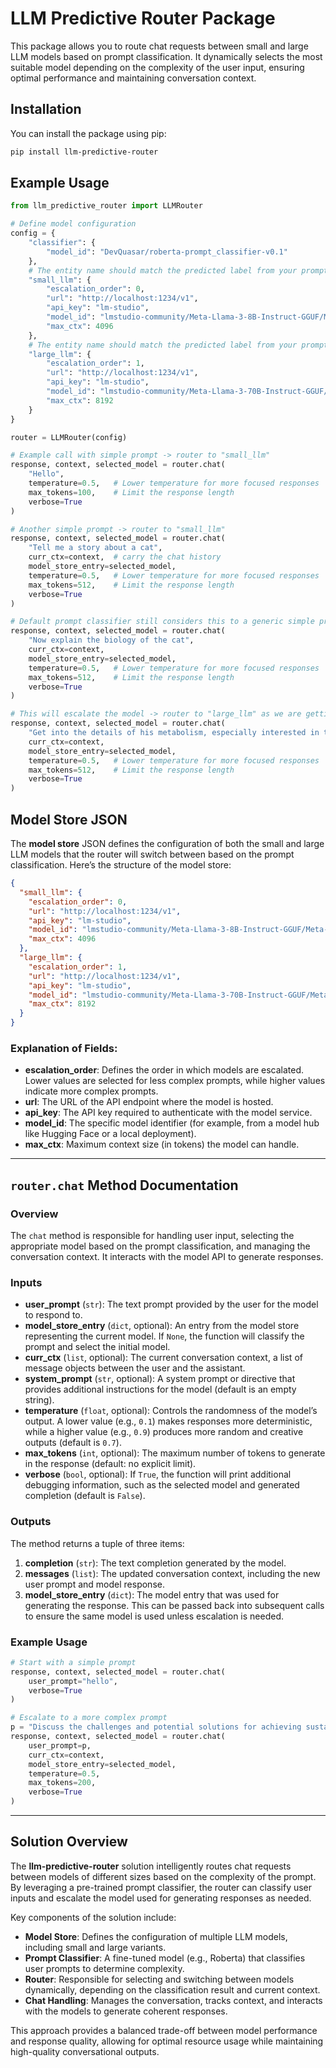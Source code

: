 # LLM Predictive Router Package

This package allows you to route chat requests between small and large LLM models based on prompt classification. It dynamically selects the most suitable model depending on the complexity of the user input, ensuring optimal performance and maintaining conversation context.

## Installation

You can install the package using pip:

```bash
pip install llm-predictive-router
```

## Example Usage

```python
from llm_predictive_router import LLMRouter

# Define model configuration
config = {
    "classifier": {
        "model_id": "DevQuasar/roberta-prompt_classifier-v0.1"
    },
    # The entity name should match the predicted label from your prompt classifier
    "small_llm": {
        "escalation_order": 0,
        "url": "http://localhost:1234/v1",
        "api_key": "lm-studio",
        "model_id": "lmstudio-community/Meta-Llama-3-8B-Instruct-GGUF/Meta-Llama-3-8B-Instruct-Q4_K_M.gguf",
        "max_ctx": 4096
    },
    # The entity name should match the predicted label from your prompt classifier
    "large_llm": {
        "escalation_order": 1,
        "url": "http://localhost:1234/v1",
        "api_key": "lm-studio",
        "model_id": "lmstudio-community/Meta-Llama-3-70B-Instruct-GGUF/Meta-Llama-3-70B-Instruct-Q4_K_M.gguf",
        "max_ctx": 8192
    }
}

router = LLMRouter(config)

# Example call with simple prompt -> router to "small_llm"
response, context, selected_model = router.chat(
    "Hello", 
    temperature=0.5,   # Lower temperature for more focused responses
    max_tokens=100,    # Limit the response length
    verbose=True
)

# Another simple prompt -> router to "small_llm"
response, context, selected_model = router.chat(
    "Tell me a story about a cat",
    curr_ctx=context,  # carry the chat history
    model_store_entry=selected_model,
    temperature=0.5,   # Lower temperature for more focused responses
    max_tokens=512,    # Limit the response length
    verbose=True
)

# Default prompt classifier still considers this to a generic simple prompt -> router to "small_llm"
response, context, selected_model = router.chat(
    "Now explain the biology of the cat",
    curr_ctx=context,
    model_store_entry=selected_model,
    temperature=0.5,   # Lower temperature for more focused responses
    max_tokens=512,    # Limit the response length
    verbose=True
)

# This will escalate the model -> router to "large_llm" as we are getting into specific domain details
response, context, selected_model = router.chat(
    "Get into the details of his metabolism, especially interested in the detailed role of the liver",
    curr_ctx=context,
    model_store_entry=selected_model,
    temperature=0.5,   # Lower temperature for more focused responses
    max_tokens=512,    # Limit the response length
    verbose=True
)
```

## Model Store JSON

The **model store** JSON defines the configuration of both the small and large LLM models that the router will switch between based on the prompt classification. Here’s the structure of the model store:

```json
{
  "small_llm": {
    "escalation_order": 0,
    "url": "http://localhost:1234/v1",
    "api_key": "lm-studio",
    "model_id": "lmstudio-community/Meta-Llama-3-8B-Instruct-GGUF/Meta-Llama-3-8B-Instruct-Q4_K_M.gguf",
    "max_ctx": 4096
  },
  "large_llm": {
    "escalation_order": 1,
    "url": "http://localhost:1234/v1",
    "api_key": "lm-studio",
    "model_id": "lmstudio-community/Meta-Llama-3-70B-Instruct-GGUF/Meta-Llama-3-70B-Instruct-Q4_K_M.gguf",
    "max_ctx": 8192
  }
}
```

### Explanation of Fields:
- **escalation_order**: Defines the order in which models are escalated. Lower values are selected for less complex prompts, while higher values indicate more complex prompts.
- **url**: The URL of the API endpoint where the model is hosted.
- **api_key**: The API key required to authenticate with the model service.
- **model_id**: The specific model identifier (for example, from a model hub like Hugging Face or a local deployment).
- **max_ctx**: Maximum context size (in tokens) the model can handle.

---

## `router.chat` Method Documentation

### Overview

The `chat` method is responsible for handling user input, selecting the appropriate model based on the prompt classification, and managing the conversation context. It interacts with the model API to generate responses.

### Inputs

- **user_prompt** (`str`): The text prompt provided by the user for the model to respond to.
- **model_store_entry** (`dict`, optional): An entry from the model store representing the current model. If `None`, the function will classify the prompt and select the initial model.
- **curr_ctx** (`list`, optional): The current conversation context, a list of message objects between the user and the assistant.
- **system_prompt** (`str`, optional): A system prompt or directive that provides additional instructions for the model (default is an empty string).
- **temperature** (`float`, optional): Controls the randomness of the model’s output. A lower value (e.g., `0.1`) makes responses more deterministic, while a higher value (e.g., `0.9`) produces more random and creative outputs (default is `0.7`).
- **max_tokens** (`int`, optional): The maximum number of tokens to generate in the response (default: no explicit limit).
- **verbose** (`bool`, optional): If `True`, the function will print additional debugging information, such as the selected model and generated completion (default is `False`).

### Outputs

The method returns a tuple of three items:
1. **completion** (`str`): The text completion generated by the model.
2. **messages** (`list`): The updated conversation context, including the new user prompt and model response.
3. **model_store_entry** (`dict`): The model entry that was used for generating the response. This can be passed back into subsequent calls to ensure the same model is used unless escalation is needed.

### Example Usage

```python
# Start with a simple prompt
response, context, selected_model = router.chat(
    user_prompt="hello", 
    verbose=True
)

# Escalate to a more complex prompt
p = "Discuss the challenges and potential solutions for achieving sustainable development in the context of increasing global urbanization."
response, context, selected_model = router.chat(
    user_prompt=p, 
    curr_ctx=context, 
    model_store_entry=selected_model,
    temperature=0.5,
    max_tokens=200,
    verbose=True
)
```

---

## Solution Overview

The **llm-predictive-router** solution intelligently routes chat requests between models of different sizes based on the complexity of the prompt. By leveraging a pre-trained prompt classifier, the router can classify user inputs and escalate the model used for generating responses as needed.

Key components of the solution include:
- **Model Store**: Defines the configuration of multiple LLM models, including small and large variants.
- **Prompt Classifier**: A fine-tuned model (e.g., Roberta) that classifies user prompts to determine complexity.
- **Router**: Responsible for selecting and switching between models dynamically, depending on the classification result and current context.
- **Chat Handling**: Manages the conversation, tracks context, and interacts with the models to generate coherent responses.

This approach provides a balanced trade-off between model performance and response quality, allowing for optimal resource usage while maintaining high-quality conversational outputs.
